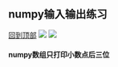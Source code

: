 numpy输入输出练习
-----
[回到顶部](#readme)	
![](https://img.shields.io/badge/python-3.8-blue) ![](https://img.shields.io/badge/opencv-1.18.5-pink)
#### numpy数组只打印小数点后三位
